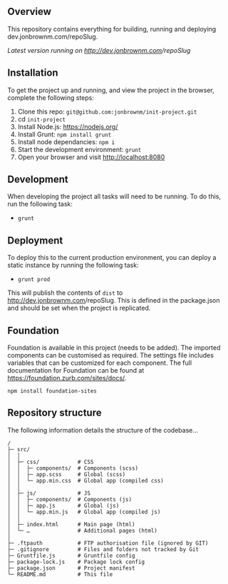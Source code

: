 ## Overview

This repository contains everything for building, running and deploying dev.jonbrownm.com/repoSlug.

*Latest version running on <http://dev.jonbrownm.com>/repoSlug*

## Installation
To get the project up and running, and view the project in the browser, complete the following steps:

1. Clone this repo: `git@github.com:jonbrownm/init-project.git`
2. cd `init-project`
3. Install Node.js: <https://nodejs.org/>
4. Install Grunt: `npm install grunt`
5. Install node dependancies: `npm i`
6. Start the development environment: `grunt`
7. Open your browser and visit <http://localhost:8080>

## Development
When developing the project all tasks will need to be running. To do this, run the following task:

* `grunt`

## Deployment
To deploy this to the current production environment, you can deploy a static instance by running the following task:

* `grunt prod`

This will publish the contents of `dist` to <http://dev.jonbrownm.com>/repoSlug.
This is defined in the package.json and should be set when the project is replicated.

## Foundation

Foundation is available in this project (needs to be added). The imported components can be customised as required. The settings file includes variables that can be customized for each component. The full documentation for Foundation can be found at <https://foundation.zurb.com/sites/docs/>.

`npm install foundation-sites`

## Repository structure
The following information details the structure of the codebase…

```
/
├─ src/
│  │
│  ├─ css/            # CSS
│  │  ├─ components/  # Components (scss)
│  │  ├─ app.scss     # Global (scss)
│  │  └─ app.min.css  # Global app (compiled css)
│  │
│  ├─ js/             # JS
│  │  ├─ components/  # Components (js)
│  │  ├─ app.js       # Global (js)
│  │  └─ app.min.js   # Global app (compiled js)
│  │
│  ├─ index.html      # Main page (html)
│  └─ …               # Additional pages (html)
│
├─ .ftpauth           # FTP authorisation file (ignored by GIT)
├─ .gitignore         # Files and folders not tracked by Git
├─ Gruntfile.js       # Gruntfile config
├─ package-lock.js    # Package lock config
├─ package.json       # Project manifest
└─ README.md          # This file
```
